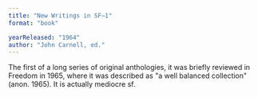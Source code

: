 ```yaml
---
title: "New Writings in SF–1"
format: "book"

yearReleased: "1964"
author: "John Carnell, ed."
---
```

The first of a long series of original anthologies, it was  briefly reviewed in Freedom in 1965, where it was described as "a well  balanced collection" (anon. 1965). It is actually mediocre sf.
 